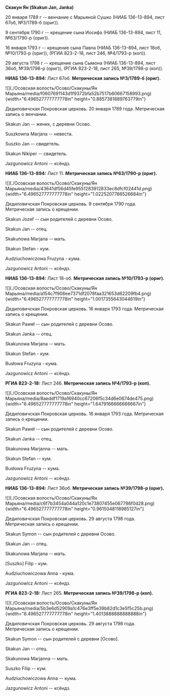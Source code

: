 **Скакун Ян (Skakun Jan, Janka)**

20 января 1789 г -- венчание с Марьяной Сушко (НИАБ 136-13-894, лист
67об, №3/1789-б (ориг)).

9 сентября 1790 г -- крещение сына Иосифа (НИАБ 136-13-894, лист 11,
№63/1790-р (ориг)).

16 января 1793 г -- крещение сына Павла (НИАБ 136-13-894, лист 18об,
№10/1793-р (ориг)), (РГИА 823-2-18, лист 246, №4/1793-р (коп)).

29 августа 1798 г -- крещение сына Сымона (НИАБ 136-13-894, лист 36об,
№39/1798-р (ориг)), (РГИА 823-2-18, лист 265, №39/1798-р (коп)).

**НИАБ 136-13-894:** Лист 67об. **Метрическая запись №3/1789-б (ориг).**

![](./Осовская волость/Осово/Скакуны/Ян Марьяна/media/f0607691143d1f9372bfa52b7517b60667158993.png){width="6.496527777777778in"
height="0.8857381889763779in"}

Дедиловичская Покровская церковь. 20 января 1789 года. Метрическая
запись о венчании.

Skakun Jan -- жених, с деревни Осовo.

Suszkowna Marjana -- невеста.

Suszko Jan -- свидетель.

Skakun Nikiper -- свидетель.

Jazgunowicz Antoni -- ксёндз.

**НИАБ 136-13-894:** Лист 11. **Метрическая запись №63/1790-р (ориг).**

![](./Осовская волость/Осово/Скакуны/Ян Марьяна/media/43641df56d45fe9551283912833ec8dfcf02441d.png){width="6.496527777777778in"
height="1.0225207786526684in"}

Дедиловичская Покровская церковь. 9 сентября 1790 года. Метрическая
запись о крещении.

Skakun Jozef -- сын родителей с деревни Осово.

Skakun Jan -- отец.

Skakunowa Marjana -- мать.

Skakun Stefan - кум.

Audziuchowiczowa Fruzyna - кума.

Jazgunowicz Antoni -- ксёндз.

**НИАБ 136-13-894:** Лист 18-об. **Метрическая запись №10/1793-р
(ориг).**

![](./Осовская волость/Осово/Скакуны/Ян Марьяна/media/a154c7f906ee7371df2078faa321653d62209fb4.png){width="6.496527777777778in"
height="1.0017355643044619in"}

Дедиловичская Покровская церковь. 16 января 1793 года. Метрическая
запись о крещении.

Skakun Paweł -- сын родителей с деревни Осовo.

Skakun Janka -- отец.

Skakunowa Marjana -- мать.

Skakun Stefan - кум.

Busłowa Fruzyna - кума.

Jazgunowicz Antoni -- ксёндз.

**РГИА 823-2-18:** Лист 246. **Метрическая запись №4/1793-р (коп).**

![](./Осовская волость/Осово/Скакуны/Ян Марьяна/media/8aeddf1719a16940cc67206f5c34d6e0674de475.png){width="6.496527777777778in"
height="1.6479166666666667in"}

Дедиловичская Покровская церковь. 16 января 1793 года. Метрическая
запись о крещении.

Skakun Paweł -- сын родителей с деревни Осово.

Skakun Janka -- отец.

Skakunowa Marjanna -- мать.

Skakun Stefan -- кум.

Busłowa Fruzyna -- кума.

Jazgunowicz Antoni -- ксёндз.

**НИАБ 136-13-894:** Лист 36об. **Метрическая запись №39/1798-р
(ориг).**

![](./Осовская волость/Осово/Скакуны/Ян Марьяна/media/c6f7b3454a044a120c1e73807455e067786f0d28.png){width="6.496527777777778in"
height="0.9615048118985127in"}

Дедиловичская Покровская церковь. 29 августа 1798 года. Метрическая
запись о крещении.

Skakun Symon -- сын родителей с деревни Осовo.

Skakun Jan -- отец.

Skakunowa Marjana -- мать.

\[Suszko\] Filip - кум.

Audziuchowiczowa Anna - кума.

Jazgunowicz Antoni -- ксёндз.

**РГИА 823-2-18:** Лист 265. **Метрическая запись №39/1798-р (коп).**

![](./Осовская волость/Осово/Скакуны/Ян Марьяна/media/5b3e6d52909a1c476e3ff5e39b82d1c3e5f5c25b.png){width="6.496527777777778in"
height="1.4013888888888888in"}

Дедиловичская Покровская церковь. 29 августа 1798 года. Метрическая
запись о крещении.

Skakun Symon -- сын родителей с деревни \[Осово\].

Skakun Jan -- отец.

Skakunowa Marjanna -- мать.

Suszko Filip -- кум.

Audziuchowiczowa Anna -- кума.

Jazgunowicz Antoni -- ксёндз.

